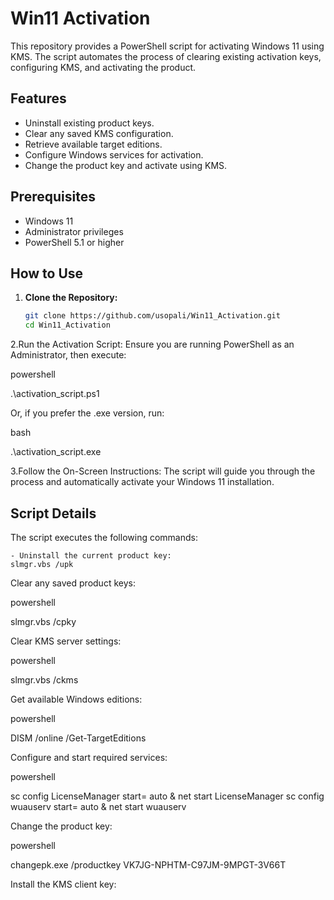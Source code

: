 
# Win11 Activation

This repository provides a PowerShell script for activating Windows 11 using KMS. The script automates the process of clearing existing activation keys, configuring KMS, and activating the product.

## Features

- Uninstall existing product keys.
- Clear any saved KMS configuration.
- Retrieve available target editions.
- Configure Windows services for activation.
- Change the product key and activate using KMS.

## Prerequisites

- Windows 11
- Administrator privileges
- PowerShell 5.1 or higher

## How to Use

1. **Clone the Repository:**
   ```bash
   git clone https://github.com/usopali/Win11_Activation.git
   cd Win11_Activation

2.Run the Activation Script: Ensure you are running PowerShell as an Administrator, then execute:

powershell

.\activation_script.ps1

Or, if you prefer the .exe version, run:

bash

.\activation_script.exe

3.Follow the On-Screen Instructions: The script will guide you through the process and automatically activate your Windows 11 installation.

## Script Details

The script executes the following commands:

    - Uninstall the current product key:
    slmgr.vbs /upk
Clear any saved product keys:

powershell

slmgr.vbs /cpky

Clear KMS server settings:

powershell

slmgr.vbs /ckms

Get available Windows editions:

powershell

DISM /online /Get-TargetEditions

Configure and start required services:

powershell

sc config LicenseManager start= auto & net start LicenseManager
sc config wuauserv start= auto & net start wuauserv

Change the product key:

powershell

changepk.exe /productkey VK7JG-NPHTM-C97JM-9MPGT-3V66T

Install the KMS client key:
